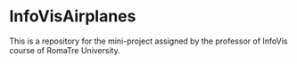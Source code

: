 # InfoVisAirplanes
This is a repository for the mini-project assigned by the professor of InfoVis course of RomaTre University.
